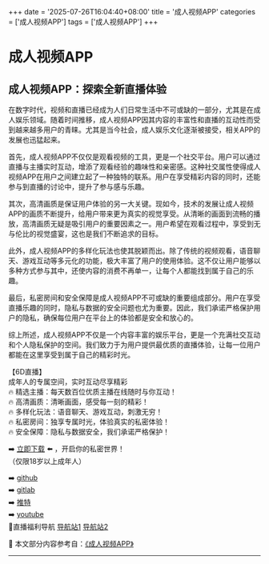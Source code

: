 +++
date = '2025-07-26T16:04:40+08:00'
title = '成人视频APP'
categories = ['成人视频APP']
tags = ['成人视频APP']
+++

# 成人视频APP

## 成人视频APP：探索全新直播体验

在数字时代，视频和直播已经成为人们日常生活中不可或缺的一部分，尤其是在成人娱乐领域。随着时间推移，成人视频APP因其内容的丰富性和直播的互动性而受到越来越多用户的青睐。尤其是当今社会，成人娱乐文化逐渐被接受，相关APP的发展也迅猛起来。

首先，成人视频APP不仅仅是观看视频的工具，更是一个社交平台。用户可以通过直播与主播实时互动，增添了观看经验的趣味性和亲密感。这种社交属性使得成人视频APP在用户之间建立起了一种独特的联系。用户在享受精彩内容的同时，还能参与到直播的讨论中，提升了参与感与乐趣。

其次，高清画质是保证用户体验的另一大关键。现如今，技术的发展让成人视频APP的画质不断提升，给用户带来更为真实的视觉享受。从清晰的画面到流畅的播放，高清画质无疑是吸引用户的重要因素之一。用户希望在观看过程中，享受到无与伦比的视觉盛宴，这也是我们不断追求的目标。

此外，成人视频APP的多样化玩法也使其脱颖而出。除了传统的视频观看，语音聊天、游戏互动等多元化的功能，极大丰富了用户的使用体验。这不仅让用户能够以多种方式参与其中，还使内容的消费不再单一，让每个人都能找到属于自己的乐趣。

最后，私密房间和安全保障是成人视频APP不可或缺的重要组成部分。用户在享受直播乐趣的同时，隐私与数据的安全问题也尤为重要。因此，我们承诺严格保护用户的隐私，确保每位用户在平台上的体验都是安全和放心的。

综上所述，成人视频APP不仅是一个内容丰富的娱乐平台，更是一个充满社交互动和个人隐私保护的空间。我们致力于为用户提供最优质的直播体验，让每一位用户都能在这里享受到属于自己的精彩时光。

【6D直播】  
成年人的专属空间，实时互动尽享精彩  
🔥 精选主播：每天数百位优质主播在线随时与你互动！  
🔥 高清画质：清晰画面，感受每一刻的精彩！  
🔥 多样化玩法：语音聊天、游戏互动，刺激无穷！  
🔥 私密房间：独享专属时光，体验真实的私密体验！  
🔥 安全保障：隐私与数据安全，我们承诺严格保护！  

➡️ [立即下载](https://down123.s3.ap-east-1.amazonaws.com/down/down.html?channelCode=blog) ⬅️ ，开启你的私密世界！  
（仅限18岁以上成年人）  

➡️ [github](https://aldult-live.github.io/)  
➡️ [gitlab](https://seo-09598d.gitlab.io/)  
➡️ [推特](https://x.com/wegame33)  
➡️ [youtube](https://www.youtube.com/@6Dlive)  
🔞直播福利导航   [导航站1](https://webstack-86085a.gitlab.io/) [导航站2](https://onlygit123-2.github.io/)


📘 本文部分内容参考自：[《成人视频APP》](https://github.com/fqsq25/fq)

---
